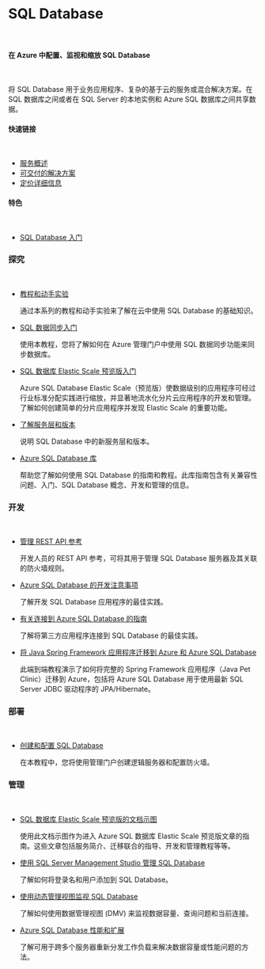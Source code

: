 <properties linkid="dev-net-sql-database" urlDisplayName="Windows Azure SQL Database" pageTitle="Windows Azure 服务管理：SQL Database" metaKeywords="SQL Database" description="" metaCanonical="" services="SQL Database" documentationCenter="Services" title="Configure, monitor, and scale your SQL databases in Azure" authors="" solutions="" manager="" editor="" />

<div class="wa-content wa-content-10up">
<h1>SQL Database</h1>
<p> </p>
<div class="wa-spacer wa-spacer-6down">
<h4>在 Azure 中配置、监视和缩放 SQL Database</h4>
<p> </p>
<p>将 SQL Database 用于业务应用程序、复杂的基于云的服务或混合解决方案。在 SQL 数据库之间或者在 SQL Server 的本地实例和 Azure SQL 数据库之间共享数据。</p>
<h4>快速链接</h4>
<p> </p>
<ul class="wa-linkList">
<li><a href="http://azure.microsoft.com/zh-cn/services/sql-database/" title="" class="wa-arrowLink wa-arrowLink-light">服务概述</a></li>
<li><a href="http://www.windowsazure.cn/zh-cn/solutions/data-management/" title="" class="wa-arrowLink wa-arrowLink-light">可交付的解决方案</a></li>
<li><a href="http://www.windowsazure.cn/pricing/details/sql-database/" title="" class="wa-arrowLink wa-arrowLink-light">定价详细信息</a></li>
</ul>
</div>
<div class="wa-spacer wa-spacer-aside wa-spacer-asideLight wa-spacer-4down">
<h4>特色</h4>
<p> </p>
<ul class="wa-iconList">
<li><a href="http://www.windowsazure.cn/manage/services/sql-databases/getting-started-w-sql-databases/" title="">SQL Database 入门</a></li>
<li style="display:none"><a href="http://www.windowsazure.cn/zh-cn/documentation/articles/sql-database-elastic-scale-get-started/" title="">Elastic Scale 预览版入门</a></li>
<li style="display:none"><a href="http://msdn.microsoft.com/zh-cn/library/azure/fea26432-7462-48a0-b58d-a6e3e36da165" title="">了解服务层和版本</a></li>
<li style="display:none"><a href="http://www.windowsazure.cn/zh-cn/documentation/articles/sql-database-auditing-get-started/" title="">SQL Database 审核入门</a></li></ul>
</div>
</div>
<div style="display:none" class="wa-content wa-content-divided"><a href="http://azure.microsoft.com/zh-cn/documentation/services/sql-database/#" title="" class="wa-showLessMore wa-showMore active" data-control="showLessMore">More</a><a href="http://azure.microsoft.com/zh-cn/documentation/services/sql-database/#" title="" class="wa-showLessMore wa-showLess" data-control="showLessMore">Less</a>>
<h2>教程和指南</h2>
<p> </p>
</div>
<div class="wa-content wa-content-divided wa-content-10up">
<div class="wa-spacer wa-spacer-2down">
<h3>探究</h3>
<p> </p>
</div>
<div class="wa-spacer wa-spacer-8down">
<ul class="wa-linkList">
  <li style="display:none"><a href="http://www.windowsazure.cn/zh-cn/documentation/articles/azure-subscription-service-limits/" title="">Azure 订阅和服务限制、配额和约束条件</a>
<div>
<p>了解订阅、Web Workers、虚拟机、网络、存储以及 SQL 数据库最常见的 Microsoft Azure 限制。</p>
</div>
</li>
<li><a href="http://msdn.microsoft.com/zh-cn/library/azure/hh778415.aspx" title="">教程和动手实验</a>
<div>
<p>通过本系列的教程和动手实验来了解在云中使用 SQL Database 的基础知识。</p>
</div>
</li>
    <li style="display:none"><a href="http://www.windowsazure.cn/zh-cn/documentation/articles/data-management-azure-sql-database-and-sql-server-iaas/" title="">了解 Azure VM 中的 Azure SQL Database 和 SQL 服务器</a>
<div>
<p>Microsoft Azure 在承载基于 SQL 服务器的数据时，提供两个选项：Azure SQL 数据库和 Azure 虚拟机中的 SQL 服务器。找出每个选项怎样才能符合 Microsoft 数据平台上的整体情况，并获得帮助以确定哪种方法适合于您的业务需求。</p>
</div>
</li>
<li><a href="http://www.windowsazure.cn/zh-cn/documentation/articles/sql-database-get-started-sql-data-sync/" title="">SQL 数据同步入门</a>
<div>
<p>使用本教程，您将了解如何在 Azure 管理门户中使用 SQL 数据同步功能来同步数据库。</p>
</div>
</li>
<li><a href="http://azure.microsoft.com/zh-cn/documentation/articles/sql-database-elastic-scale-get-started/" title="">SQL 数据库 Elastic Scale 预览版入门</a>
<div>
<p>Azure SQL Database Elastic Scale（预览版）使数据级别的应用程序可经过行业标准分配实践进行缩放，并显著地流水化分片云应用程序的开发和管理。了解如何创建简单的分片应用程序并发现 Elastic Scale 的重要功能。</p>
</div>
</li>
<li><a href="http://msdn.microsoft.com/zh-cn/library/azure/fea26432-7462-48a0-b58d-a6e3e36da165" title="">了解服务层和版本</a>
<div>
<p>说明 SQL Database 中的新服务层和版本。</p>
</div>
</li>
<li><a href="http://msdn.microsoft.com/zh-cn/library/azure/ee336279.aspx?amp;clcid=0x804" title="">Azure SQL Database 库</a>
<div>
<p>帮助您了解如何使用 SQL Database 的指南和教程。此库指南包含有关兼容性问题、入门、SQL Database 概念、开发和管理的信息。</p>
</div>
</li>
</ul>
</div>
</div>
<div class="wa-content wa-content-divided wa-content-10up">
<div class="wa-spacer wa-spacer-2down">
<h3>开发</h3>
<p> </p>
</div>
<div class="wa-spacer wa-spacer-8down">
<ul class="wa-linkList">
<li><a href="http://msdn.microsoft.com/zh-cn/library/azure/dn505719?amp;clcid=0x804" title="">管理 REST API 参考</a>
<div>
<p>开发人员的 REST API 参考，可将其用于管理 SQL Database 服务器及其关联的防火墙规则。</p>
</div>
</li>
<li><a href="http://msdn.microsoft.com/zh-cn/library/azure/ee730903.aspx?amp;clcid=0x804" title="">Azure SQL Database 的开发注意事项</a>
<div>
<p>了解开发 SQL Database 应用程序的最佳实践。</p>
</div>
</li>
<li><a href="http://msdn.microsoft.com/zh-cn/library/azure/ee336282.aspx?amp;clcid=0x804" title="">有关连接到 Azure SQL Database 的指南</a>
<div>
<p>了解将第三方应用程序连接到 SQL Database 的最佳实践。</p>
</div>
</li>
<li><a href="http://petclinic.cloudapp.net/" title="">将 Java Spring Framework 应用程序迁移到 Azure 和 Azure SQL Database</a>
<div>
<p>此端到端教程演示了如何将完整的 Spring Framework 应用程序（Java Pet Clinic）迁移到 Azure，包括将 Azure SQL Database 用于使用最新 SQL Server JDBC 驱动程序的 JPA/Hibernate。</p>
</div>
</li>
</ul>
</div>
</div>
<div class="wa-content wa-content-divided wa-content-10up">
<div class="wa-spacer wa-spacer-2down">
<h3>部署</h3>
<p> </p>
</div>
<div class="wa-spacer wa-spacer-8down">
<ul class="wa-linkList">
<li><a href="http://www.windowsazure.cn/zh-cn/documentation/articles/sql-database-create-configure/" title="">创建和配置 SQL Database</a>
<div>
<p>在本教程中，您将使用管理门户创建逻辑服务器和配置防火墙。</p>
</div>
</li>
  <li style="display:none"><a href="http://www.windowsazure.cn/zh-cn/documentation/articles/sql-database-deploy/" title="">将数据库部署到 Azure</a>
<div>
<p>本教程将帮助您使用 SQL Server Management Studio 2008 R2 或 2012 将本地 SQL Server 数据库移至 Azure。</p>
</div>
</li>
  <li style="display:none"><a href="http://www.windowsazure.cn/zh-cn/documentation/articles/sql-database-upgrade-new-service-tiers/" title="">将 SQL Database Web/业务数据库升级至新的服务层</a>
<div>
<p>将 Azure SQL Database Web 或业务数据库升级到新的 Azure SQL Database 服务层/性能水平。</p>
</div>
</li></ul>
</div>
</div>
<div class="wa-content wa-content-divided wa-content-10up">
<div class="wa-spacer wa-spacer-2down">
<h3>管理</h3>
<p> </p>
</div>
<div class="wa-spacer wa-spacer-8down">
<ul class="wa-linkList">
<li><a href="http://www.windowsazure.cn/zh-cn/documentation/articles/sql-database-elastic-scale-documentation-map/" title="">SQL 数据库 Elastic Scale 预览版的文档示图</a>
<div>
<p>使用此文档示图作为进入 Azure SQL 数据库 Elastic Scale 预览版文章的指南。这些文章包括服务简介、迁移联合的指导、开发和管理教程等等。</p>
</div>
</li>
  <li style="display:none"><a href="http://www.windowsazure.cn/zh-cn/documentation/articles/sql-database-auditing-get-started/" title="">SQL Database 审核入门</a>
<div>
<p>Azure SQL Database 审核跟踪数据库事件，并将事件写入您的 Azure 存储帐户中的审核日志内。使用审核有助于维护法规遵从性、理解数据库活动，以及了解差异和异常。</p>
</div>
</li>
<li><a href="http://www.windowsazure.cn/zh-cn/documentation/articles/sql-database-manage-azure-ssms/" title="">使用 SQL Server Management Studio 管理 SQL Database</a>
<div>
<p>了解如何将登录名和用户添加到 SQL Database。</p>
</div>
</li>
<li><a href="http://go.microsoft.com/fwlink/p/?linkid=309725&amp;clcid=0x804" title="">使用动态管理视图监视 SQL Database</a>
<div>
<p>了解如何使用数据管理视图 (DMV) 来监视数据容量、查询问题和当前连接。</p>
</div>
</li>
<li><a href="http://go.microsoft.com/fwlink/p/?linkid=397217&amp;clcid=0x804" title="">Azure SQL Database 性能和扩展</a>
<div>
<p>了解可用于跨多个服务器重新分发工作负载来解决数据容量或性能问题的方法。</p>
</div>
</li>
</ul>
</div>
</div>